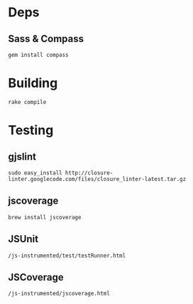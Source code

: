 # Deps

## Sass & Compass

```
gem install compass
```

# Building

```
rake compile
```

# Testing

## gjslint

```
sudo easy_install http://closure-linter.googlecode.com/files/closure_linter-latest.tar.gz
```

## jscoverage

```
brew install jscoverage
```

## JSUnit

`/js-instrumented/test/testRunner.html`

## JSCoverage

`/js-instrumented/jscoverage.html`